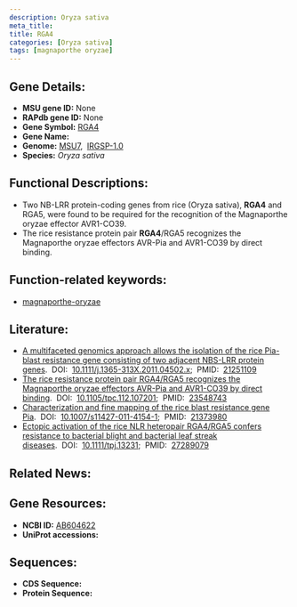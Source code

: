 ```yaml
---
description: Oryza sativa
meta_title:
title: RGA4
categories: [Oryza sativa]
tags: [magnaporthe oryzae]
---
```


## Gene Details:
- **MSU gene ID:** None  
- **RAPdb gene ID:** None  
- **Gene Symbol:** <u>RGA4</u>
- **Gene Name:**
- **Genome:**  [MSU7](http://rice.uga.edu/),&nbsp;&nbsp;[IRGSP-1.0](https://rapdb.dna.affrc.go.jp/download/irgsp1.html)
- **Species:** *Oryza sativa*

## Functional Descriptions:
   - Two NB-LRR protein-coding genes from rice (Oryza sativa), **RGA4** and RGA5, were found to be required for the recognition of the Magnaporthe oryzae effector AVR1-CO39.
   - The rice resistance protein pair **RGA4**/RGA5 recognizes the Magnaporthe oryzae effectors AVR-Pia and AVR1-CO39 by direct binding.

## Function-related keywords:
   - [magnaporthe-oryzae](/tags/magnaporthe-oryzae/)

## Literature:
   - [A multifaceted genomics approach allows the isolation of the rice Pia-blast resistance gene consisting of two adjacent NBS-LRR protein genes](https://www.doi.org/10.1111/j.1365-313X.2011.04502.x).&nbsp;&nbsp;DOI:&nbsp;&nbsp;[10.1111/j.1365-313X.2011.04502.x](https://www.doi.org/10.1111/j.1365-313X.2011.04502.x);&nbsp;&nbsp;PMID:&nbsp;&nbsp;[21251109](https://pubmed.ncbi.nlm.nih.gov/21251109/)
   - [The rice resistance protein pair RGA4/RGA5 recognizes the Magnaporthe oryzae effectors AVR-Pia and AVR1-CO39 by direct binding](https://www.doi.org/10.1105/tpc.112.107201).&nbsp;&nbsp;DOI:&nbsp;&nbsp;[10.1105/tpc.112.107201](https://www.doi.org/10.1105/tpc.112.107201);&nbsp;&nbsp;PMID:&nbsp;&nbsp;[23548743](https://pubmed.ncbi.nlm.nih.gov/23548743/)
   - [Characterization and fine mapping of the rice blast resistance gene Pia](https://www.doi.org/10.1007/s11427-011-4154-1).&nbsp;&nbsp;DOI:&nbsp;&nbsp;[10.1007/s11427-011-4154-1](https://www.doi.org/10.1007/s11427-011-4154-1);&nbsp;&nbsp;PMID:&nbsp;&nbsp;[21373980](https://pubmed.ncbi.nlm.nih.gov/21373980/)
   - [Ectopic activation of the rice NLR heteropair RGA4/RGA5 confers resistance to bacterial blight and bacterial leaf streak diseases](https://www.doi.org/10.1111/tpj.13231).&nbsp;&nbsp;DOI:&nbsp;&nbsp;[10.1111/tpj.13231](https://www.doi.org/10.1111/tpj.13231);&nbsp;&nbsp;PMID:&nbsp;&nbsp;[27289079](https://pubmed.ncbi.nlm.nih.gov/27289079/)

## Related News:

## Gene Resources:
- **NCBI ID:**  [AB604622](http://www.ncbi.nlm.nih.gov/nuccore/AB604622)
- **UniProt accessions:** [](https://www.uniprot.org/uniprotkb//entry)

## Sequences:
- **CDS Sequence:**
- **Protein Sequence:**
